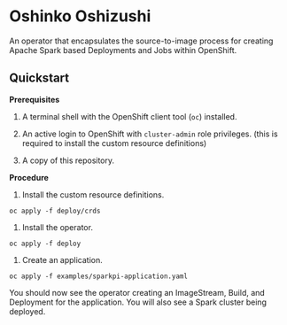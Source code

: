# Oshinko Oshizushi

An operator that encapsulates the source-to-image process for creating Apache
Spark based Deployments and Jobs within OpenShift.

## Quickstart

**Prerequisites**

1. A terminal shell with the OpenShift client tool (`oc`) installed.

1. An active login to OpenShift with `cluster-admin` role privileges.
   (this is required to install the custom resource definitions)

1. A copy of this repository.

**Procedure**

1. Install the custom resource definitions.
```
oc apply -f deploy/crds
```

1. Install the operator.
```
oc apply -f deploy
```

1. Create an application.
```
oc apply -f examples/sparkpi-application.yaml
```

You should now see the operator creating an ImageStream, Build, and Deployment
for the application. You will also see a Spark cluster being deployed.
